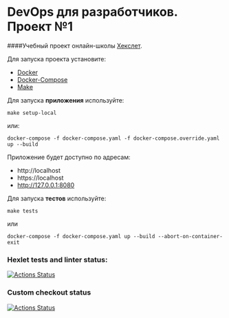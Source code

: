 # DevOps для разработчиков. Проект №1

####Учебный проект онлайн-школы [Хекслет](https://ru.hexlet.io).

Для запуска проекта установите: 
- [Docker](https://docs.docker.com/engine/install/ubuntu/)
- [Docker-Compose](https://docs.docker.com/compose/install/)
- [Make](https://askubuntu.com/questions/161104/how-do-i-install-make)

Для запуска **приложения** используйте:
```shell
make setup-local
```
или:
```shell
docker-compose -f docker-compose.yaml -f docker-compose.override.yaml up --build
```

Приложение будет доступно по адресам:
- http://localhost
- https://localhost
- http://127.0.0.1:8080

Для запуска **тестов** используйте:

```shell
make tests
```
или
```shell
docker-compose -f docker-compose.yaml up --build --abort-on-container-exit
```

### Hexlet tests and linter status:
[![Actions Status](https://github.com/IlyaG96/devops-for-programmers-project-lvl1/workflows/hexlet-check/badge.svg)](https://github.com/IlyaG96/devops-for-programmers-project-lvl1/actions)


### Custom checkout status
[![Actions Status](https://github.com/IlyaG96/devops-for-programmers-project-lvl1/workflows/push/badge.svg)](https://github.com/IlyaG96/devops-for-programmers-project-lvl1/actions)
